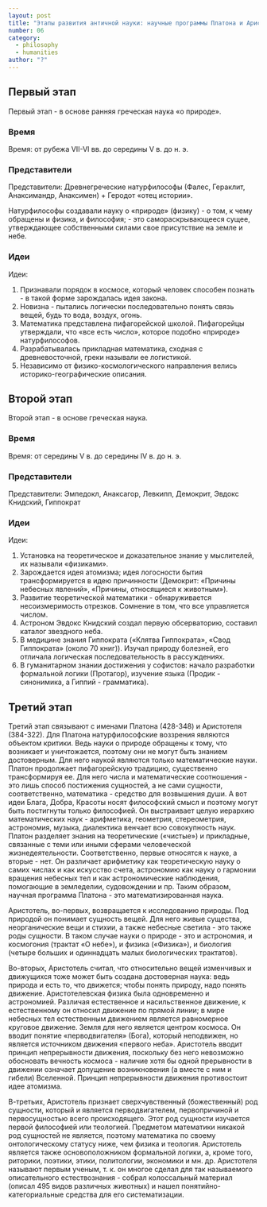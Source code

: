 ```yaml
---
layout: post
title: "Этапы развития античной науки: научные программы Платона и Аристотеля"
number: 06
category:
  - philosophy
  - humanities
author: "?"
---
```


## Первый этап
Первый этап - в основе ранняя греческая наука «о природе».

### Время
Время: от рубежа VII-VI вв. до середины V в. до н. э.

### Представители
Представители: Древнегреческие натурфилософы (Фалес, Гераклит, Анаксимандр, Анаксимен) + Геродот «отец истории».

Натурфилософы создавали науку о «природе» (физику) - о том, к чему обращены и физика, и философия; - это самораскрывающееся сущее, утверждающее собственными силами свое присутствие на земле и небе.

### Идеи
Идеи:
1. Признавали порядок в космосе, который человек способен познать - в такой форме зарождалась идея закона.
2. Новизна - пытались логически последовательно понять связь вещей, будь то вода, воздух, огонь.
3. Математика представлена пифагорейской школой. Пифагорейцы утверждали, что «все есть число», которое подобно «природе» натурфилософов.
4. Разрабатывалась прикладная математика, сходная с древневосточной, греки называли ее логистикой.
5. Независимо от физико-космологического направления велись историко-географические описания.

## Второй этап
Второй этап - в основе греческая наука.

### Время
Время: от середины V в. до середины IV в. до н. э.

### Представители
Представители: Эмпедокл, Анаксагор, Левкипп, Демокрит, Эвдокс Книдский, Гиппократ

### Идеи
Идеи:
1. Установка на теоретическое и доказательное знание у мыслителей, их называли «физиками».
2. Зарождается идея атомизма; идея логосности бытия трансформируется в идею причинности (Демокрит: «Причины небесных явлений», «Причины, относящиеся к животным»).
3. Развитие теоретической математики - обнаруживается несоизмеримость отрезков. Сомнение в том, что все управляется числом.
4. Астроном Эвдокс Книдский создал первую обсерваторию, составил каталог звездного неба.
5. В медицине знания Гиппократа («Клятва Гиппократа», «Свод Гиппократа» (около 70 книг)). Изучал природу болезней, его отличала логическая последовательность в рассуждениях.
6. В гуманитарном знании достижения у софистов: начало разработки формальной логики (Протагор), изучение языка (Продик - синонимика, а Гиппий - грамматика).

## Третий этап
Третий этап связывают с именами Платона (428-348) и Аристотеля (384-322). Для Платона натурфилософские воззрения являются объектом критики. Ведь науки о природе обращены к тому, что возникает и уничтожается, поэтому они не могут быть знанием достоверным. Для него наукой являются только математические науки. Платон продолжает пифагорейскую традицию, существенно трансформируя ее. Для него числа и математические соотношения - это лишь способ постижения сущностей, а не сами сущности, соответственно, математика - средство для возвышения души. А вот идеи Блага, Добра, Красоты носят философский смысл и поэтому могут быть постигнуты только философией. Он выстраивает целую иерархию математических наук - арифметика, геометрия, стереометрия, астрономия, музыка, диалектика венчает всю совокупность наук. Платон разделяет знания на теоретические («чистые») и прикладные, связанные с теми или иными сферами человеческой жизнедеятельности. Соответственно, первые относятся к науке, а вторые - нет. Он различает арифметику как теоретическую науку о самих числах и как искусство счета, астрономию как науку о гармонии вращения небесных тел и как астрономические наблюдения, помогающие в земледелии, судовождении и пр. Таким образом, научная программа Платона - это математизированная наука.

Аристотель, во-первых, возвращается к исследованию природы. Под природой он понимает сущность вещей. Для него живые существа, неорганические вещи и стихии, а также небесные светила - это также роды сущности. В таком случае науки о природе - это и астрономия, и космогония (трактат «О небе»), и физика («Физика»), и биология (четыре больших и одиннадцать малых биологических трактатов).

Во-вторых, Аристотель считал, что относительно вещей изменчивых и движущихся тоже может быть создана достоверная наука: ведь природа и есть то, что движется; чтобы понять природу, надо понять движение. Аристотелевская физика была одновременно и астрономией. Различая естественное и насильственное движение, к естественному он относил движение по прямой линии; в мире небесных тел естественным движением является равномерное круговое движение. Земля для него является центром космоса. Он вводит понятие «перводвигателя» (Бога), который неподвижен, но является источником движения «первого неба». Аристотель вводит принцип непрерывности движения, поскольку без него невозможно обосновать вечность космоса - наличие хотя бы одной прерывности в движении означает допущение возникновения (а вместе с ним и гибели) Вселенной. Принцип непрерывности движения противостоит идее атомизма.

В-третьих, Аристотель признает сверхчувственный (божественный) род сущности, который и является перводвигателем, первопричиной и первосущностью всего происходящего. Этот род сущности изучается первой философией или теологией. Предметом математики никакой род сущностей не является, поэтому математика по своему онтологическому статусу ниже, чем физика и теология. Аристотель является также основоположником формальной логики, а, кроме того, риторики, поэтики, этики, политологии, экономики и мн. др. Аристотеля называют первым ученым, т. к. он многое сделал для так называемого описательного естествознания - собрал колоссальный материал (описал 495 видов различных животных) и нашел понятийно-категориальные средства для его систематизации.

